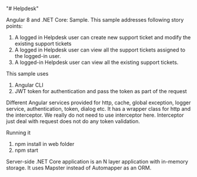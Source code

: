 "# Helpdesk"

Angular 8 and .NET Core: Sample. This sample addresses following story points:

1. A logged in Helpdesk user can create new support ticket and modify the existing support tickets 
2. A logged in Helpdesk user can view all the support tickets assigned to the logged-in user. 
3. A logged-in Helpdesk user can view all the existing support tickets.

This sample uses 

1. Angular CLI 
2. JWT token for authentication and pass the token as part of the request 

Different Angular services provided for http, cache, global exception, logger service, authentication, token, dialog etc. It has a wrapper class for http and the interceptor. We really do not need to use interceptor here. Interceptor just deal with request does not do any token validation.

Running it
1.	npm install in web folder
2.	npm start

Server-side .NET Core application is an N layer application with in-memory storage. It uses Mapster instead of Automapper as an ORM.

